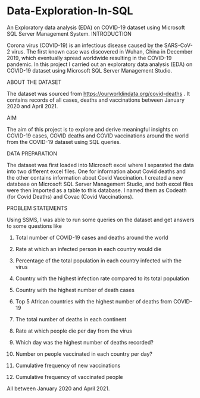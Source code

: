 # Data-Exploration-In-SQL
An Exploratory data analysis (EDA) on COVID-19 dataset using Microsoft SQL Server Management System.
INTRODUCTION

Corona virus (COVID-19) is an infectious disease caused by the SARS-CoV-2 virus. The first known case was discovered in Wuhan, China in December 2019, which eventually spread worldwide resulting in the COVID-19 pandemic. In this project I carried out an exploratory data analysis (EDA) on COVID-19 dataset using Microsoft SQL Server Management Studio.

ABOUT THE DATASET

The dataset was sourced from https://ourworldindata.org/covid-deaths . It contains records of all cases, deaths and vaccinations between January 2020 and April 2021.

AIM

The aim of this project is to explore and derive meaningful insights on COVID-19 cases, COVID deaths and COVID vaccinations around the world from the COVID-19 dataset using SQL queries.

DATA PREPARATION

The dataset was first loaded into Microsoft excel where I separated the data into two different excel files. One for information about Covid deaths and the other contains information about Covid Vaccination. I created a new database on Microsoft SQL Server Management Studio, and both excel files were then imported as a table to this database. I named them as Codeath (for Covid Deaths) and Covac (Covid Vaccinations).

PROBLEM STATEMENTS

Using SSMS, I was able to run some queries on the dataset and get answers to some questions like

1. Total number of COVID-19 cases and deaths around the world

2. Rate at which an infected person in each country would die

3. Percentage of the total population in each country infected with the virus

4. Country with the highest infection rate compared to its total population

5. Country with the highest number of death cases

6. Top 5 African countries with the highest number of deaths from COVID-19

7. The total number of deaths in each continent

8. Rate at which people die per day from the virus

9. Which day was the highest number of deaths recorded?

10. Number on people vaccinated in each country per day?

11. Cumulative frequency of new vaccinations

12. Cumulative frequency of vaccinated people

All between January 2020 and April 2021.
